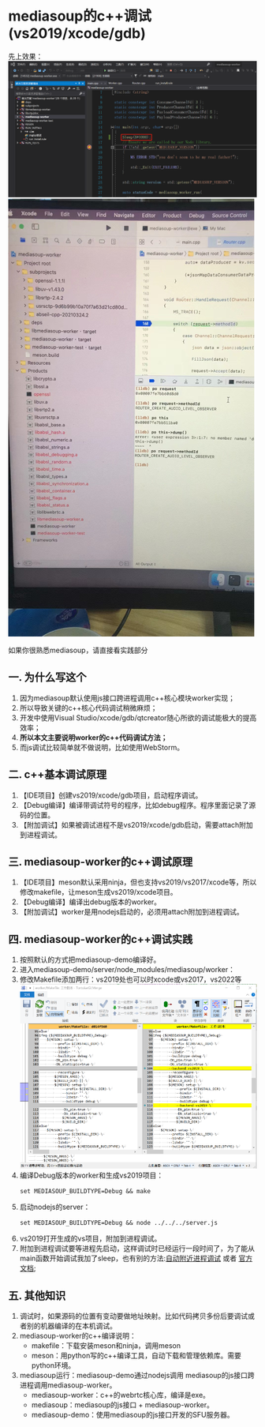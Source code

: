 # mediasoup的c++调试(vs2019/xcode/gdb)
先上效果：
![](images/264001c7.png)
![](images/5f4892dd.png)

如果你很熟悉mediasoup，请直接看实践部分

## 一. 为什么写这个
1. 因为mediasoup默认使用js接口跨进程调用c++核心模块worker实现；
2. 所以导致关键的c++核心代码调试稍微麻烦；
3. 开发中使用Visual Studio/xcode/gdb/qtcreator随心所欲的调试能极大的提高效率；
4. **所以本文主要说明worker的c++代码调试方法；**
5. 而js调试比较简单就不做说明，比如使用WebStorm。

## 二. c++基本调试原理
1. 【IDE项目】创建vs2019/xcode/gdb项目，启动程序调试。
2. 【Debug编译】编译带调试符号的程序，比如debug程序。程序里面记录了源码的位置。
3. 【附加调试】如果被调试进程不是vs2019/xcode/gdb启动，需要attach附加到进程调试。

## 三. mediasoup-worker的c++调试原理
1. 【IDE项目】meson默认采用ninja，但也支持vs2019/vs2017/xcode等，所以修改makefile，让meson生成vs2019/xcode项目。
2. 【Debug编译】编译出debug版本的worker。
3. 【附加调试】worker是用nodejs启动的，必须用attach附加到进程调试。
 
## 四. mediasoup-worker的c++调试实践
1. 按照默认的方式把mediasoup-demo编译好。
2. 进入mediasoup-demo/server/node_modules/mediasoup/worker：
3. 修改Makefile添加两行：vs2019处也可以时xcode或vs2017，vs2022等
![](images/7da5d734.png)
4. 编译Debug版本的worker和生成vs2019项目：
   ```
   set MEDIASOUP_BUILDTYPE=Debug && make
   ```
5. 启动nodejs的server：
   ```
   set MEDIASOUP_BUILDTYPE=Debug && node ../../../server.js
   ```
6. vs2019打开生成的vs项目，附加到进程调试。
7. 附加到进程调试要等进程先启动，这样调试时已经运行一段时间了，为了能从main函数开始调试我加了sleep，也有别的方法:[自动附近进程调试](https://tech.powereasy.net/cpzsk/wzfwqwlaq/content_22337?SessionVerify=aaac10bc-b0da-46bf-a9bd-8e268f7622b8) 或者 [官方文档](https://docs.microsoft.com/zh-cn/previous-versions/visualstudio/visual-studio-2010/a329t4ed(v=vs.100)?redirectedfrom=MSDN);

## 五. 其他知识
1. 调试时，如果源码的位置有变动要做地址映射。比如代码拷贝多份后要调试或者别的机器编译的在本机调试。
2. mediasoup-worker的c++编译说明：
    - makefile：下载安装meson和ninja，调用meson
    - meson：用python写的c++编译工具，自动下载和管理依赖库。需要python环境。
3. mediasoup运行：mediasoup-demo通过nodejs调用 mediasoup的js接口跨进程调用mediasoup-worker。
    - mediasoup-worker：c++的webrtc核心库，编译是exe。
    - mediasoup：mediasoup的js接口 + mediasoup-worker。
    - mediasoup-demo：使用mediasoup的js接口开发的SFU服务器。